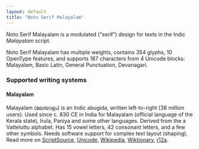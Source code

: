```yaml
---
layout: default
title: "Noto Serif Malayalam"
---
```

Noto Serif Malayalam is a modulated (“serif”) design for texts in the Indic _Malayalam_ script. 

Noto Serif Malayalam has multiple weights, contains 354 glyphs, 10 OpenType features, and supports 187 characters from 4 Unicode blocks: Malayalam, Basic Latin, General Punctuation, Devanagari.


### Supported writing systems


#### Malayalam

Malayalam (<span class='autonym'>മലയാളം</span>) is an Indic abugida, written left-to-right (38 million users). Used since c. 830 CE in India for Malayalam (official language of the Kerala state), Irula, Paniya and some other languages. Derived from the a Vatteluttu alphabet. Has 15 vowel letters, 42 consonant letters, and a few other symbols. Needs software support for complex text layout (shaping). Read more on [ScriptSource](https://scriptsource.org/scr/Mlym), [Unicode](https://www.unicode.org/versions/Unicode13.0.0/ch12.pdf#G22346), [Wikipedia](https://en.wikipedia.org/wiki/ISO_15924:Mlym), [Wiktionary](https://en.wiktionary.org/wiki/Category:Malayalam_script), [r12a](https://r12a.github.io/scripts/links?iso=Mlym).

